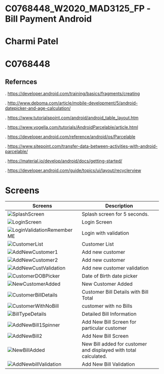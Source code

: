 # C0768448_W2020_MAD3125_FP -Bill Payment Android

# Charmi Patel

# C0768448

## Refernces
. https://developer.android.com/training/basics/fragments/creating

. http://www.deboma.com/article/mobile-development/5/android-datepicker-and-age-calculation/

. https://www.tutorialspoint.com/android/android_table_layout.htm

. https://www.vogella.com/tutorials/AndroidParcelable/article.html

. https://developer.android.com/reference/android/os/Parcelable

. https://www.sitepoint.com/transfer-data-between-activities-with-android-parcelable/

. https://material.io/develop/android/docs/getting-started/

. https://developer.android.com/guide/topics/ui/layout/recyclerview

# Screens

Screens | Description
--- | ---
<img src="https://s4.gifyu.com/images/SplashScreen2788fc38f9752dc3.png" alt="SplashScreen" border="0"> | Splash screen for 5 seconds.
<img src="https://s4.gifyu.com/images/LoginScreen.png" alt="LoginScreen" border="0"> | Login Screen
<img src="https://s4.gifyu.com/images/LoginValidationRememberME.png" alt="LoginValidationRememberME" border="0"> | Login with validation
<img src="https://s4.gifyu.com/images/CustomerList.png" alt="CustomerList" border="0"> | Customer List 
<img src="https://s4.gifyu.com/images/AddNewCustomer1.png" alt="AddNewCustomer1" border="0"> | Add new customer
<img src="https://s4.gifyu.com/images/AddNewCustomer2.png" alt="AddNewCustomer2" border="0"> | Add new customer
<img src="https://s4.gifyu.com/images/AddNewCustValidation.png" alt="AddNewCustValidation" border="0"> | Add new customer validation
<img src="https://s4.gifyu.com/images/CustomerDOBPicker.png" alt="CustomerDOBPicker" border="0"> | Date of Birth date picker
<img src="https://s4.gifyu.com/images/NewCustomerAdded.png" alt="NewCustomerAdded" border="0"> | New Customer Added
<img src="https://s4.gifyu.com/images/CustomerBillDetails.png" alt="CustomerBillDetails" border="0"> | Customer Bill Details with Bill Total
<img src="https://s4.gifyu.com/images/CustomerWithNoBill.png" alt="CustomerWithNoBill" border="0"> | customer with no Bills
<img src="https://s4.gifyu.com/images/BillTypeDetails.png" alt="BillTypeDetails" border="0"> | Detailed Bill Information
<img src="https://s4.gifyu.com/images/AddNewBill1Spinner.png" alt="AddNewBill1Spinner" border="0"> | Add New Bill Screen for particular customer
<img src="https://s4.gifyu.com/images/AddNewBill2.png" alt="AddNewBill2" border="0"> | Add New Bill Screen
<img src="https://s4.gifyu.com/images/NewBillAdded.png" alt="NewBillAdded" border="0"> | New Bill added for customer and displayed with total calculated.
<img src="https://s4.gifyu.com/images/AddNewbillValidation.png" alt="AddNewbillValidation" border="0"> | Add New Bill Validation






